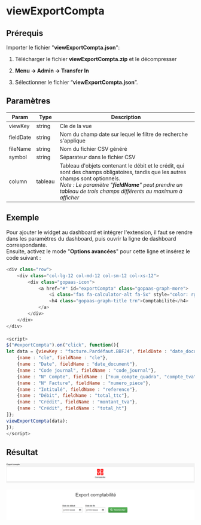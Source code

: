 # viewExportCompta

## Prérequis

Importer le fichier "**viewExportCompta.json**":

1. Télécharger le fichier **viewExportCompta.zip** et le décompresser

2. **Menu → Admin → Transfer In**

3. Sélectionner le fichier “**viewExportCompta.json**”.

## Paramètres

|Param|	Type|	Description|
|-----|-----|--------------|
|viewKey|	string|	Cle de la vue
|fieldDate|	string|	Nom du champ date sur lequel le filtre de recherche s'applique
|fileName|	string|	Nom du fichier CSV généré
|symbol|	string|	Séparateur dans le fichier CSV
|column| tableau| Tableau d'objets contenant le débit et le crédit, qui sont des champs obligatoires, tandis que les autres champs sont optionnels.<br>*Note : Le paramètre "**fieldName**" peut prendre un tableau de trois champs différents au maximum à afficher*

## Exemple

Pour ajouter le widget au dashboard et intégrer l'extension, il faut se rendre dans les paramètres du dashboard, puis ouvrir la ligne de dashboard correspondante. <br>Ensuite, activez le mode "**Options avancées**" pour cette ligne et insérez le code suivant :

```javascript
<div class="row">       
    <div class="col-lg-12 col-md-12 col-sm-12 col-xs-12">
        <div class="gopaas-icon">
            <a href="#" id="exportCompta" class="gopaas-graph-more">
                <i class="fas fa-calculator-alt fa-5x" style="color: rgb(255, 0, 0);"></i><br>
                <h4 class="gopaas-graph-title trn">Comptabilité</h4>
            </a>
        </div>
    </div>    
</div>

<script>
$("#exportCompta").on("click", function(){
let data = {viewKey : "facture.Pardéfaut.BBFJ4", fieldDate : "date_document" , fileName : "exportCompta", split : ";", column : [             
    {name : "cle", fieldName : "cle"},
    {name : "Date", fieldName : "date_document"},
    {name : "Code journal", fieldName : "code_journal"},
    {name : "N° Compte", fieldName : ["num_compte_quadra", "compte_tva", "compte_travaux"]},
    {name : "N° Facture", fieldName : "numero_piece"},
    {name : "Intitulé", fieldName : "reference"},
    {name : "Débit", fieldName : "total_ttc"},
    {name : "Crédit", fieldName : "montant_tva"},
    {name : "Crédit", fieldName : "total_ht"}
]};
viewExportCompta(data);
});
</script>
```

## Résultat

![screenshot](images/exportCompta1.png "exportCompta")

![screenshot](images/exportCompta2.png "exportCompta")